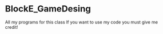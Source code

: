 # BlockE_GameDesing
All my programs for this class
If you want to use my code you must give me credit!
